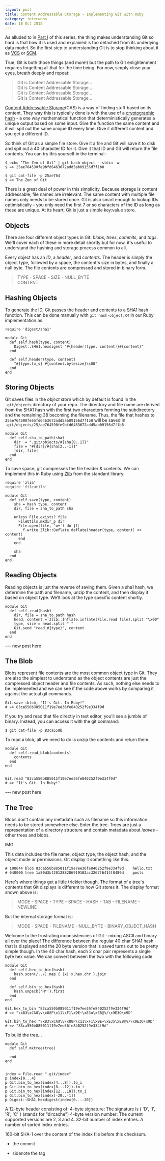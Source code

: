 ```yaml
---
layout: post
title: Content Addressable Storage - Implementing Git with Ruby
category: interwebs
date: 18 Oct 2015
---
```


As alluded to in [Part I](/thoughts/implementing-git-in-ruby/) of this series, the thing makes understanding Git so hard is that how it is used and explained is too detached from its underlying data model.  So the first step to understanding Git is to stop thinking about it as [VCS](https://en.wikipedia.org/wiki/Version_control) or [SCM](https://en.wikipedia.org/wiki/Software_configuration_management).  

True, Git is both those things (and more!) but the path to Git enlightenment requires forgetting all that for the time being.  For now, simply close your eyes, breath deeply and repeat:

> Git is Content Addressable Storage...  
> Git is Content Addressable Storage...  
> Git is Content Addressable Storage...  
> Git is Content Addressable Storage...  

[Content Addressable Storage](https://en.wikipedia.org/wiki/Content-addressable_storage)(CAS) is a way of finding stuff based on its content.  They way this is typically done is with the use of a [cryptographic hash](https://en.wikipedia.org/wiki/Cryptographic_hash_function) - a one way mathematical function that deterministically generates a unique output based on some input.  Give the function the same content and it will spit out the same unique ID every time.  Give it different content and you get a different ID.

So think of Git as a simple file store.  Give it a file and Git will save it to disk and spit out a 40 character ID for it.  Give it that ID and Git will return the file contents.  You can try this yourself in the terminal:


    $ echo "The Zen of Git" | git hash-object --stdin -w
    $ => 25ae764590fe9bfd6463672add5ab09156d7f1b8

    $ git cat-file -p 25ae764
    $ => The Zen of Git


There is a great deal of power in this simplicity.  Because storage is content addressable, file names are irrelevant.  The same content with multiple file names only needs to be stored once.  Git is also smart enough to lookup IDs optimistically - you only need the first 7 or so characters of the ID as long as these are unique.  At its heart, Git is just a simple key:value store.


## Objects 

There are four different object types in Git: _blobs_, _trees_, _commits_, and _tags_.  We'll cover each of these in more detail shortly but for now, it's useful to understand the hashing and storage process common to all.

Every object has an _ID_, a _header_, and _contents_.  The header is simply the object type, followed by a space, the content's size in bytes, and finally a null byte.  The file contents are compressed and stored in binary form.

> TYPE - SPACE - SIZE - NULL_BYTE   
> CONTENT


## Hashing Objects

To generate the ID, Git passes the header and contents to a [SHA1](https://en.wikipedia.org/wiki/SHA-1) hash function.  This can be done manually with `git hash-object`, or in our Ruby implementation as:


    require 'digest/sha1'

    module Git
      def self.hash(type, content)
        Digest::SHA1.hexdigest "#{header(type, content)}#{content}"
      end

      def self.header(type, content)
        "#{type.to_s} #{content.bytesize}\x00"
      end
    end


## Storing Objects

Git saves files in the _object store_ which by default is found in the `.git/objects` directory of your repo. The directory and file name are derived from the SHA1 hash with the first two characters forming the subdirectory and the remaining 38 becoming the filename.  Thus, the file that hashes to `25ae764590fe9bfd6463672add5ab09156d7f1b8` will be saved in `.git/objects/25/ae764590fe9bfd6463672add5ab09156d7f1b8`


    module Git
      def self.sha_to_path(sha)
        dir  = ".git/objects/#{sha[0..1]}"
        file = "#{dir}/#{sha[2..-1]}"
        [dir, file]        
      end
    end


To save space, git compresses the file header & contents.  We can implement this in Ruby using [Zlib](http://ruby-doc.org/stdlib-2.2.0/libdoc/zlib/rdoc/Zlib.html) from the standard library.


    require 'zlib'
    require 'fileutils'

    module Git
      def self.save(type, content)
        sha = hash type, content
        dir, file = sha_to_path sha

        unless File.exists? file
          FileUtils.mkdir_p dir
          File.open(file, 'w+') do |f| 
            f.write Zlib::Deflate.deflate(header(type, content) << content)
          end
        end

        sha
      end
    end


## Reading Objects

Reading objects is just the reverse of saving them.  Given a sha1 hash, we determine the path and filename, unzip the content, and then display it based on object type.  We'll look at the type specific content shortly.


    module Git
      def self.read(hash)
        dir, file = sha_to_path hash
        head, content = Zlib::Inflate.inflate(File.read file).split "\x00"
        type, size = head.split " "
        Git.send "read_#{type}", content
      end
    end


--- new post here

## The Blob

Blobs represent file contents are the most common object type in Git.  They are also the simplest to understand as the object contents are just the compressed object header and file contents.  As such, nothing else needs to be implemented and we can see if the code above works by comparing it against the actual git commands.


    Git.save :blob, "It's Git. In Ruby!"
    # => 83ca550b885011f19e7ee36fe840252f9e334f9d


If you try and read that file directly in text editor, you'll see a jumble of binary.  Instead, you can access it with the git command:


    $ git cat-file -p 83ca550b


To read a blob, all we need to do is unzip the contents and return them.


    module Git
      def self.read_blob(contents)
        contents
      end
    end


    Git.read "83ca550b885011f19e7ee36fe840252f9e334f9d"
    # => "It's Git. In Ruby!"


--- new post here

## The Tree

Blobs don't contain any metadata such as filename so this information needs to be stored somewhere else.  Enter the tree.  Trees are just a representation of a directory structure and contain metadata about _leaves_ - other trees and blobs.

IMG

This data includes the file name, object type, the object hash, and the object mode or permissions.  Git display it something like this.


    # 100644 blob 83ca550b885011f19e7ee36fe840252f9e334f9d    hello.txt
    # 040000 tree 1a80d3bf201288206919102ac3267f6414f8489d    posts


Here's where things get a little trickier though.  The format of a tree's contents that Git displays is different to how Git stores it.  The display format shown above is:

> MODE - SPACE - TYPE - SPACE - HASH - TAB - FILENAME - NEWLINE

But the internal storage format is:

> MODE - SPACE - FILENAME - NULL_BYTE - BINARY_OBJECT_HASH

Welcome to the frustrating inconsistencies of Git - mixing ASCII and binary all over the place!  The difference between the regular 40 char SHA1 hash that is displayed and the 20 byte version that is saved turns out to be pretty simple though.  In the 40 char hash, each 2 char pair represents a single byte hex value.  We can convert between the two with the following code.


    module Git
      def self.hex_to_bin(hash)
        hash.scan(/../).map { |x| x.hex.chr }.join
      end

      def self.bin_to_hex(hash)
        hash.unpack('H*').first
      end
    end

    Git.hex_to_bin "83ca550b885011f19e7ee36fe840252f9e334f9d"
    # => "\x83\xCAU\v\x88P\x11\xF1\x9E~\xE3o\xE8@%/\x9E3O\x9D"

    Git.bin_to_hex "\x83\xCAU\v\x88P\x11\xF1\x9E~\xE3o\xE8@%/\x9E3O\x9D"
    # => "83ca550b885011f19e7ee36fe840252f9e334f9d"


To build the tree...


    module Git
      def self.mktree(tree)

      end
    end


    index = File.read ".git/index"
    p index[0...4]
    p Git.bin_to_hex(index[4...8]).to_i
    p Git.bin_to_hex(index[8...12]).to_i
    p Git.bin_to_hex(index[12...18]).to_i
    p Git.bin_to_hex(index[-20..-1])
    p Digest::SHA1.hexdigest(index[0...-20])

A 12-byte header consisting of:
  4-byte signature:
  The signature is { 'D', 'I', 'R', 'C' } (stands for "dircache")
  4-byte version number:
  The current supported versions are 2, 3 and 4.
  32-bit number of index entries.
A number of sorted index entries.


160-bit SHA-1 over the content of the index file before this checksum.


- the commit

- sidenote the tag